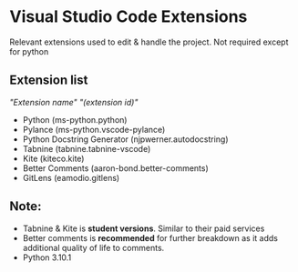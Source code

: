# Visual Studio Code Extensions
Relevant extensions used to edit & handle the project. Not required except for python<br>

## Extension list
_"Extension name" "(extension id)"_

- Python (ms-python.python)
- Pylance (ms-python.vscode-pylance)
- Python Docstring Generator (njpwerner.autodocstring)
- Tabnine (tabnine.tabnine-vscode)
- Kite (kiteco.kite)
- Better Comments (aaron-bond.better-comments)
- GitLens (eamodio.gitlens)

## Note:
- Tabnine & Kite is __student versions__. Similar to their paid services
- Better comments is __recommended__ for further breakdown as it adds additional quality of life to comments.
- Python 3.10.1